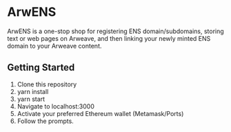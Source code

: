 # ArwENS

ArwENS is a one-stop shop for registering ENS domain/subdomains, storing text or web pages on Arweave, 
and then linking your newly minted ENS domain to your Arweave content.

## Getting Started

1. Clone this repository
2. yarn install
3. yarn start
4. Navigate to localhost:3000
5. Activate your preferred Ethereum wallet (Metamask/Ports)
6. Follow the prompts.